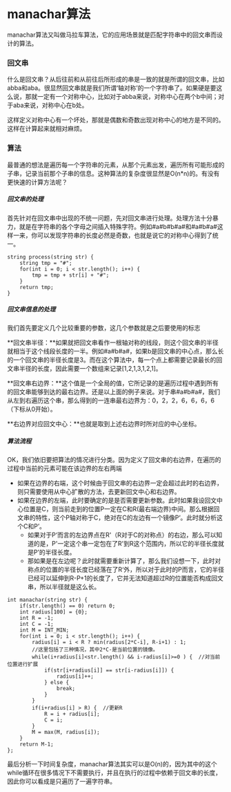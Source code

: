 # manachar算法

manachar算法又叫做马拉车算法，它的应用场景就是匹配字符串中的回文串而设计的算法。

### 回文串

什么是回文串？从后往前和从前往后所形成的串是一致的就是所谓的回文串，比如abba和aba。很显然回文串就是我们所谓‘轴对称’的一个字符串了。如果硬是要这么说，那就一定有一个对称中心，比如对于abba来说，对称中心在两个b中间；对于aba来说，对称中心在b处。

这样定义对称中心有一个坏处，那就是偶数和奇数出现对称中心的地方是不同的。这样在计算起来就相对麻烦。

### 算法

最普通的想法是遍历每一个字符串的元素，从那个元素出发，遍历所有可能形成的子串，记录当前那个子串的信息。这种算法的复杂度很显然是O(n*n)的。有没有更快速的计算方法呢？

##### 回文串的处理

首先针对在回文串中出现的不统一问题，先对回文串进行处理。处理方法十分暴力，就是在字符串的各个字母之间插入特殊字符。例如#a#b#b#a#和#a#b#a#这样一来，你可以发现字符串的长度必然是奇数，也就是说它的对称中心得到了统一。

```
string process(string str) {
    string tmp = "#";
    for(int i = 0; i < str.length(); i++) {
        tmp = tmp + str[i] + "#";
    }
    return tmp;
}
```

##### 回文串信息的处理

我们首先要定义几个比较重要的参数，这几个参数就是之后要使用的标志

**回文串半径：**如果就把回文串看作一根轴对称的线段，则这个回文串的半径就相当于这个线段长度的一半。例如#a#b#a#，如果b是回文串的中心点，那么长的一个回文串的半径长度是3。而在这个算法中，每一个点上都需要记录最长的回文串半径的长度，因此需要一个数组来记录[1,2,1,3,1,2,1]。

**回文串右边界：**这个值是一个全局的值，它所记录的是遍历过程中遇到所有的回文串能够到达的最右边界。还是以上面的例子来说。对于串#a#b#a#，我们从左到右遍历这个串，那么得到的一连串最右边界为：0，2，2，6，6，6，6（下标从0开始）。

**右边界对应回文中心：**也就是取到上述右边界时所对应的中心坐标。

##### 算法流程

OK，我们依旧要把算法的情况进行分类。因为定义了回文串的右边界，在遍历的过程中当前的元素可能在该边界的左右两端

* 如果在边界的右端，这个时候由于回文串的右边界一定会超过此时的右边界，则只需要使用从中心扩散的方法，去更新回文中心和右边界。
* 如果在边界的左端，此时要确定的是是否需要更新参数。此时如果我设回文中心位置是C，则当前走到的位置P一定在C和R(最右端边界)中间。那么根据回文串的特性，这个P轴对称于C，绝对在C的左边有一个镜像P‘。此时就分析这个C和P’。
  * 如果对于P‘而言的左边界点在R'（R对于C的对称点）的右边，那么可以知道的是，P'一定这个串一定包在了R'到R这个范围内，所以它的半径长度就是P’的半径长度。
  * 那如果是在左边呢？此时就需要重新计算了，那么我们设想一下，此时对称点的位置的半径长度已经落在了R‘外，所以对于此时的P而言，它的半径已经可以延伸到R-P+1的长度了，它并无法知道超过R的位置能否构成回文串，所以半径就是这么长。

```
int manachar(string str) {
    if(str.length() == 0) return 0;
    int radius[100] = {0};
    int R = -1;
    int C = -1;
    int M = INT_MIN;
    for(int i = 0; i < str.length(); i++) {
        radius[i] = i < R ? min(radius[2*C-i], R-i+1) : 1;  
        //这里包括了三种情况，其中2*C-是当前位置的镜像。
        while(i+radius[i]<str.length() && i-radius[i]>=0 ) {  //对当前位置进行扩展
            if(str[i+radius[i]] == str[i-radius[i]]) {
                radius[i]++;
            } else {
                break;
            }
        }
        if(i+radius[i] > R) {  //更新R
            R = i + radius[i];
            C = i;
        }
        M = max(M, radius[i]);
    }
    return M-1;
};
```

最后分析一下时间复杂度，manachar算法其实可以是O(n)的，因为其中的这个while循环在很多情况下不需要执行，并且在执行的过程中依赖于回文串的长度，因此你可以看成是只遍历了一遍字符串。



